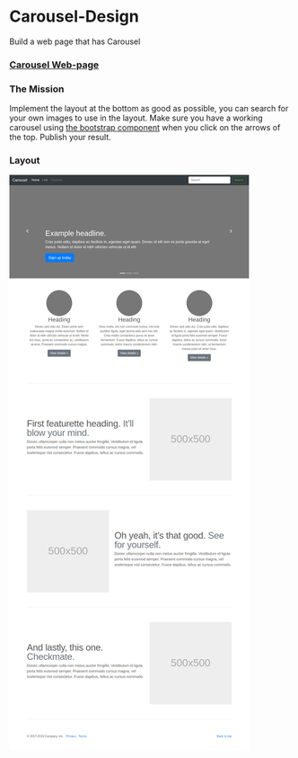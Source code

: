 # Carousel-Design
Build a web page that has Carousel
### [Carousel Web-page](https://awet100.github.io/Carousel-Design/index.html)
### The Mission
Implement the layout at the bottom as good as possible, you can search for your own images to use in the layout. Make sure you have a working carousel using [the bootstrap component](https://getbootstrap.com/docs/4.3/components/carousel/) when you click on the arrows of the top. Publish your result.
### Layout
![image](image/exercise-2.png)
